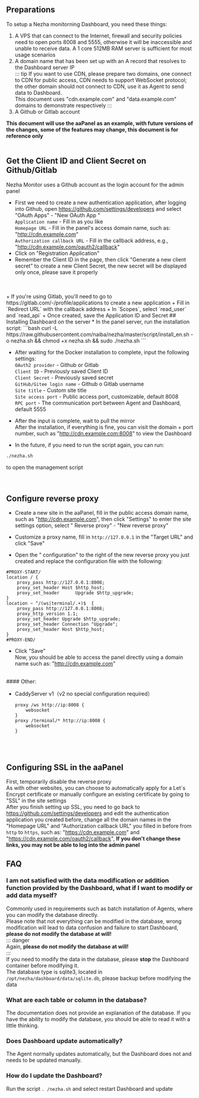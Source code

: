 ## Preparations
To setup a Nezha monitorning Dashboard, you need these things:
1. A VPS that can connect to the Internet, firewall and security policies need to open ports 8008 and 5555, otherwise it will be inaccessible and unable to receive data. A 1 core 512MB RAM server is sufficient for most usage scenarios
2. A domain name that has been set up with an A record that resolves to the Dashboard server IP  
::: tip 
If you want to use CDN, please prepare two domains, one connect to CDN for public access, CDN needs to support WebSocket protocol; the other domain should not connect to CDN, use it as Agent to send data to Dashboard.   
This document uses "cdn.example.com" and "data.example.com" domains to demonstrate respectively
:::
3. A Github or Gitlab account

**This document will use the aaPanel as an example, with future versions of the changes, some of the features may change, this document is for reference only**
<br/>
<br/>
## Get the Client ID and Client Secret on Github/Gitlab
Nezha Monitor uses a Github account as the login account for the admin panel    
+ First we need to create a new authentication application, after logging into Github, open https://github.com/settings/developers and select "OAuth Apps" - "New OAuth App "      
`Application name` - Fill in as you like  
`Homepage URL` - Fill in the panel's access domain name, such as: "http://cdn.example.com"    
`Authorization callback URL` - Fill in the callback address, e.g., "http://cdn.example.com/oauth2/callback"  
+ Click on "Registration Application"  
+ Remember the Client ID in the page, then click "Generate a new client secret" to create a new Client Secret, the new secret will be displayed only once, please save it properly
<br/>
<br/>  
+ If you're using Gitlab, you'll need to go to https://gitlab.com/-/profile/applications to create a new application  
+ Fill in `Redirect URL` with the callback address    
+ In `Scopes`, select `read_user` and `read_api`   
+ Once created, save the Application ID and Secret  
## Installing Dashboard on the server
* In the panel server, run the installation script:    
```bash
curl -L https://raw.githubusercontent.com/naiba/nezha/master/script/install_en.sh  -o nezha.sh && chmod +x nezha.sh && sudo ./nezha.sh
```  

* After waiting for the Docker installation to complete, input the following settings:    
`OAuth2 provider` -   Github or Gitlab  
`Client ID` - Previously saved Client ID   
`Client Secret` - Previously saved secret   
`GitHub/Gitee login name` - Github o Gitlab username   
`Site title` - Custom site title   
`Site access port` - Public access port, customizable, default 8008   
`RPC port` - The communication port between Agent and Dashboard, default 5555   

* After the input is complete, wait to pull the mirror  
After the installation, if everything is fine, you can visit the domain + port number, such as "http://cdn.example.com:8008" to view the Dashboard  

* In the future, if you need to run the script again, you can run:    
```bash
./nezha.sh
``` 
to open the management script  
<br/>
<br/>
## Configure reverse proxy
* Create a new site in the aaPanel, fill in the public access domain name, such as "http://cdn.example.com", then click "Settings" to enter the site settings option, select " Reverse proxy" - "New reverse proxy"  

* Customize a proxy name, fill in `http://127.0.0.1` in the "Target URL" and click "Save"  

* Open the " configuration" to the right of the new reverse proxy you just created and replace the configuration file with the following:  
````nginx
#PROXY-START/
location / {
    proxy_pass http://127.0.0.1:8008;
    proxy_set_header Host $http_host;
    proxy_set_header      Upgrade $http_upgrade;
}
location ~ ^/(ws|terminal/.+)$  {
    proxy_pass http://127.0.0.1:8008;
    proxy_http_version 1.1;
    proxy_set_header Upgrade $http_upgrade;
    proxy_set_header Connection "Upgrade";
    proxy_set_header Host $http_host;
}
#PROXY-END/
````
* Click "Save"    
Now, you should be able to access the panel directly using a domain name such as: "http://cdn.example.com"    
<br/>
#### Other:   


* CaddyServer v1（v2 no special configuration required）  

  ```
  proxy /ws http://ip:8008 {
      websocket
  }
  proxy /terminal/* http://ip:8008 {
      websocket
  }
  ```

<br/>
<br/>

## Configuring SSL in the aaPanel
First, temporarily disable the reverse proxy    
As with other websites, you can choose to automatically apply for a Let´s Encrypt certificate or manually configure an existing certificate by going to "SSL" in the site settings  
After you finish setting up SSL, you need to go back to https://github.com/settings/developers and edit the authentication application you created before, change all the domain names in the "Homepage URL" and "Authorization callback URL" you filled in before from `http` to `https`, such as: "https://cdn.example.com" and "https://cdn.example.com/oauth2/callback",  **If you don't change these links, you may not be able to log into the admin panel**   

## FAQ
### I am not satisfied with the data modification or addition function provided by the Dashboard, what if I want to modify or add data myself?
Commonly used in requirements such as batch installation of Agents, where you can modify the database directly.  
Please note that not everything can be modified in the database, wrong modification will lead to data confusion and failure to start Dashboard, **please do not modify the database at will!**  
::: danger  
Again, **please do not modify the database at will!**  
:::    
If you need to modify the data in the database, please **stop** the Dashboard container before modifying it.  
The database type is sqlite3, located in `/opt/nezha/dashboard/data/sqlite.db`, please backup before modifying the data

### What are each table or column in the database?
The documentation does not provide an explanation of the database. If you have the ability to modify the database, you should be able to read it with a little thinking.

### Does Dashboard update automatically?
The Agent normally updates automatically, but the Dashboard does not and needs to be updated manually.  

### How do I update the Dashboard?
Run the script `. /nezha.sh` and select restart Dashboard and update
